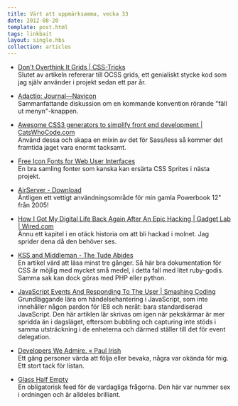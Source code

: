 ```yaml
---
title: Värt att uppmärksamma, vecka 33
date: 2012-08-20
template: post.html
tags: linkbait
layout: single.hbs
collection: articles
---
```

* [Don't Overthink It Grids | CSS-Tricks](http://css-tricks.com/dont-overthink-it-grids/)  
  Slutet av artikeln refererar till OCSS grids, ett genialiskt stycke kod som jag själv använder i projekt sedan ett par år.

 * [Adactio: Journal—Navicon](http://adactio.com/journal/5666/)  
  Sammanfattande diskussion om en kommande konvention rörande "fäll ut menyn"-knappen.

 * [Awesome CSS3 generators to simplify front end development | CatsWhoCode.com](http://www.catswhocode.com/blog/awesome-css3-generators-to-simplify-front-end-development)  
  Använd dessa och skapa en mixin av det för Sass/less så kommer det framtida jaget vara enormt tacksamt.

 * [Free Icon Fonts for Web User Interfaces](http://sixrevisions.com/resources/free-icon-fonts/)  
  En bra samling fonter som kanska kan ersärta CSS Sprites i nästa projekt.

 * [AirServer - Download](http://www.airserverapp.com/en/Download)  
  Äntligen ett vettigt användningsområde för min gamla Powerbook 12" från 2005!

 * [How I Got My Digital Life Back Again After An Epic Hacking | Gadget Lab | Wired.com](http://www.wired.com/gadgetlab/2012/08/mat-honan-data-recovery/all/)  
  Ännu ett kapitel i en otäck historia om att bli hackad i molnet. Jag sprider dena då den behöver ses.

 * [KSS and Middleman - The Tude Abides](http://www.stephentudor.com/blog/2012/01/10/kss-and-middleman/)  
  En artikel värd att läsa minst tre gånger. Så här bra dokumentation för CSS är möjlig med mycket små medel, i detta fall med litet ruby-godis. Samma sak kan dock göras med PHP eller python.

 * [JavaScript Events And Responding To The User | Smashing Coding](http://coding.smashingmagazine.com/2012/08/17/javascript-events-responding-user/)  
  Grundläggande lära om händelsehantering i JavaScript, som inte innehåller någon pardon för IE8 och neråt: bara standardiserad JavaScript.  Den här artiklen lär skrivas om igen när pekskärmar är mer spridda än i dagsläget, eftersom bubbling och capturing inte stöds i samma utsträckning i de enheterna och därmed ställer till det för event delegation.

 * [Developers We Admire. « Paul Irish](http://paulirish.com/2012/developers-we-admire/)  
  Ett gäng personer värda att följa eller bevaka, några var okända för mig. Ett stort tack för listan.

 * [Glass Half Empty](http://what-if.xkcd.com/6/)  
  En obligatorisk feed för de vardagliga frågorna. Den här var nummer sex i ordningen och är alldeles brilliant.